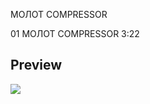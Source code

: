 MOЛOT COMPRESSOR

01 MOЛOT COMPRESSOR 3:22


## Preview

![](https://raw.githubusercontent.com/SYNHMN/MOLOT/main/preview/Preview-1.png)